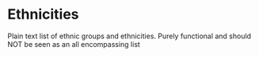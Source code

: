 # Ethnicities
Plain text list of ethnic groups and ethnicities. Purely functional and should NOT be seen as an all encompassing list

